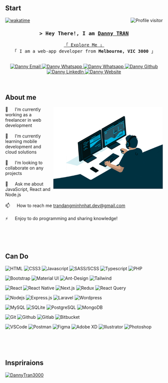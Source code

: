 <!-- Intro  -->
 ## Start
  <a href="https://komarev.com/ghpvc/?username=DannyTran3000">
    <img align="right" src="https://komarev.com/ghpvc/?username=DannyTran3000&label=Visitors&color=0e75b6&style=flat" alt="Profile visitor" />
  </a>

[![wakatime](https://wakatime.com/badge/user/018b1dc0-cf3f-4bc6-aced-0a57de810ec8.svg)](https://wakatime.com/@018b1dc0-cf3f-4bc6-aced-0a57de810ec8)

<h3 align="center">
  <samp>
    &gt; Hey There!, I am
    <b>
      <a target="_blank" href="https://dmntran.vercel.app/">Danny TRAN</a>
    </b>
  </samp>
</h3>


<p align="center"> 
  <samp>
    <a href="https://dmntran.vercel.app/">「 Explore Me 」</a>
    <br />
    「 I am a web-app developer from <b>Melbourne, VIC 3000</b> 」
    <br />
    <br />
  </samp>
</p>

<p align="center">
  <a href="mailto:trandangminhnhat.dev@gmail.com">
    <img src="https://img.shields.io/badge/gmail-C5221F?style=for-the-badge&logo=gmail&logoColor=FFFFFF" alt="Danny Email" />
  </a>
  <a href="https://join.skype.com/invite/xgfiVGfERRO2" target="_blank">
    <img src="https://img.shields.io/badge/skype-00AFF0?style=for-the-badge&logo=skype&logoColor=FFFFFF" alt="Danny Whatsapp" />
  </a>
  <a href="https://wa.me/qr/AXL7MQCYGH3KP1" target="_blank">
    <img src="https://img.shields.io/badge/whatsapp-05A010?style=for-the-badge&logo=whatsapp&logoColor=FFFFFF" alt="Danny Whatsapp" />
  </a>
  <a href="https://github.com/DannyTran3000" target="_blank">
    <img src="https://img.shields.io/badge/github-181717?style=for-the-badge&labelColor=FFFFFF&logo=github&logoColor=181717" alt="Danny Github" />
  </a>
  <a href="https://dmntran.vercel.app/" target="_blank">
    <img src="https://img.shields.io/badge/linkedin-0A66C2?style=for-the-badge&labelColor=FFFFFF&logo=linkedin&logoColor=0A66C2" alt="Danny LinkedIn" />
  </a>
  <a href="https://dmntran.vercel.app/" target="_blank">
    <img src="https://img.shields.io/badge/website-F76236?style=for-the-badge&labelColor=FFFFFF&logo=google-chrome&logoColor=F76236" alt="Danny Website" />
  </a>
</p>
<br />

<!-- About Section -->
 ## About me
 
<p>
  <img align="right" width="350" src="/assets/about-me.gif" alt="Coding gif" />

  🔭 &emsp; I’m currently working as a freelancer in web development
  <br/><br/>
  🌱 &emsp; I’m currently learning mobile development and cloud solutions
  <br/><br/>
  👯 &emsp; I’m looking to collaborate on any projects
  <br/><br/>
  💬 &emsp; Ask me about JavaScript, React and Node.js
  <br/><br/>
  📫 &emsp; How to reach me <a href="mailto:trandangminhnhat.dev@gmail.com">trandangminhnhat.dev@gmail.com<a/>
  <br/><br/>
  ⚡ &emsp; Enjoy to do programming and sharing knowledge!
</p>

<br/>
<br/>
<br/>

## Can Do

![HTML](https://img.shields.io/badge/HTML5-E34F26?style=for-the-badge&labelColor=FFFFFF&logo=html5&logoColor=E34F26)
![CSS3](https://img.shields.io/badge/CSS3-1572B6?style=for-the-badge&labelColor=FFFFFF&logo=css3&logoColor=1572B6)
![Javascript](https://img.shields.io/badge/Javascript-F7DF1E?style=for-the-badge&labelColor=333333&logo=javascript&logoColor=F7DF1E)
![SASS/SCSS](https://img.shields.io/badge/Sass_|_Scss-CC6699?style=for-the-badge&labelColor=FFFFFF&logo=sass&logoColor=CC6699)
![Typescript](https://img.shields.io/badge/Typescript-3178C6?style=for-the-badge&labelColor=FFFFFF&logo=typescript&logoColor=3178C6)
![PHP](https://img.shields.io/badge/PHP-777BB4?style=for-the-badge&labelColor=FFFFFF&logo=php&logoColor=777BB4)

![Bootstrap](https://img.shields.io/badge/Bootstrap-7952B3?style=for-the-badge&labelColor=FFFFFF&logo=bootstrap&logoColor=7952B3)
![Material UI](https://img.shields.io/badge/Material_UI-007FFF?style=for-the-badge&logo=mui&logoColor=FFFFFF)
![Ant-Design](https://img.shields.io/badge/Ant_Design-0170FE?style=for-the-badge&logo=antdesign&logoColor=FFFFFF)
![Tailwind](https://img.shields.io/badge/Tailwind_CSS-06B6D4?style=for-the-badge&logo=tailwindcss&logoColor=FFFFFF)

![React](https://img.shields.io/badge/React-61DAFB?style=for-the-badge&labelColor=333333&logo=react&logoColor=61DAFB)
![React Native](https://img.shields.io/badge/React_Native-333333?style=for-the-badge&logo=react&logoColor=61DAFB)
![Next.js](https://img.shields.io/badge/next.js-000000?style=for-the-badge&labelColor=FFFFFF&logo=nextdotjs&logoColor=000000)
![Redux](https://img.shields.io/badge/Redux-764ABC?style=for-the-badge&logo=redux&logoColor=FFFFFF)
![React Query](https://img.shields.io/badge/-React_Query-FF4154?style=for-the-badge&logo=react%20query&logoColor=FFFFFF)

![Nodejs](https://img.shields.io/badge/Nodejs-339933?style=for-the-badge&logo=node.js&logoColor=FFFFFF)
![Express.js](https://img.shields.io/badge/Express.js-000000?style=for-the-badge&logo=express&logoColor=FFFFFF)
![Laravel](https://img.shields.io/badge/Laravel-FF2D20?style=for-the-badge&logo=laravel&logoColor=FFFFFF)
![Wordpress](https://img.shields.io/badge/Wordpress-21759B?style=for-the-badge&logo=wordpress&logoColor=FFFFFF)

![MySQL](https://img.shields.io/badge/MySQL-4479A1?style=for-the-badge&logo=mysql&logoColor=FFFFFF)
![SQLite](https://img.shields.io/badge/SQLite-003B57?style=for-the-badge&logo=sqlite&logoColor=FFFFFF)
![PostgreSQL](https://img.shields.io/badge/PostgreSQL-4169E1?style=for-the-badge&logo=postgresql&logoColor=FFFFFF)
![MongoDB](https://img.shields.io/badge/MongoDB-47A248?style=for-the-badge&logo=mongodb&logoColor=FFFFFF)

![Git](https://img.shields.io/badge/Git-F05032?style=for-the-badge&labelColor=FFFFFF&logo=git&logoColor=F05032)
![Github](https://img.shields.io/badge/Github-181717?style=for-the-badge&labelColor=FFFFFF&logo=github&logoColor=181717)
![Gitlab](https://img.shields.io/badge/Gitlab-FC6D26?style=for-the-badge&logo=gitlab&logoColor=FFFFFF)
![Bitbucket](https://img.shields.io/badge/Bitbucket-0052CC?style=for-the-badge&logo=bitbucket&logoColor=FFFFFF)

![VSCode](https://img.shields.io/badge/Visual_Studio-007ACC?style=for-the-badge&logo=visual%20studio&logoColor=FFFFFF)
![Postman](https://img.shields.io/badge/Postman-FF6C37?style=for-the-badge&labelColor=FFFFFF&logo=postman&logoColor=FF6C37)
![Figma](https://img.shields.io/badge/Figma-F24E1E?style=for-the-badge&logo=figma&logoColor=FFFFFF)
![Adobe XD](https://img.shields.io/badge/Adobe_XD-FF61F6?style=for-the-badge&labelColor=FFFFFF&logo=adobexd&logoColor=FF61F6)
![Illustrator](https://img.shields.io/badge/Illustrator-FF9A00?style=for-the-badge&labelColor=FFFFFF&logo=adobeillustrator&logoColor=FF9A00)
![Photoshop](https://img.shields.io/badge/Photoshop-31A8FF?style=for-the-badge&labelColor=FFFFFF&logo=adobephotoshop&logoColor=31A8FF)

<br/>
<br/>
<br/>

## Inspriraions

[![DannyTran3000](https://github-readme-stats.vercel.app/api/pin/?username=DannyTran3000&repo=DannyTran3000&theme=radical)](https://github.com/DannyTran3000/DannyTran3000)

<!-- <p align="left">
  <a href="https://github.com/alsiam?tab=repositories" target="_blank"><img alt="All Repositories" title="All Repositories" src="https://img.shields.io/badge/-All%20Repos-2962FF?style=for-the-badge&logo=koding&logoColor=white"/></a>
</p>

<br/>
<hr/>
<br/>

<p align="center">
  <a href="https://github.com/alsiam">
    <img src="https://github-readme-streak-stats.herokuapp.com/?user=alsiam&theme=radical&border=7F3FBF&background=0D1117" alt="Saif's GitHub streak"/>
  </a>
</p>

<p align="center">
  <a href="https://github.com/alsiam">
    <img src="https://github-profile-summary-cards.vercel.app/api/cards/profile-details?username=alsiam&theme=radical" alt="Al Siam's GitHub Contribution"/>
  </a>
</p>

<a> 
    <a href="https://github.com/alsiam"><img alt="Al Siam's Github Stats" src="https://denvercoder1-github-readme-stats.vercel.app/api?username=alsiam&show_icons=true&count_private=true&theme=react&border_color=7F3FBF&bg_color=0D1117&title_color=F85D7F&icon_color=F8D866" height="192px" width="49.5%"/></a>
  <a href="https://github.com/alsiam"><img alt="Al Siam's Top Languages" src="https://denvercoder1-github-readme-stats.vercel.app/api/top-langs/?username=alsiam&langs_count=8&layout=compact&theme=react&border_color=7F3FBF&bg_color=0D1117&title_color=F85D7F&icon_color=F8D866" height="192px" width="49.5%"/></a>
  <br/>
</a>


![Al Siam's Graph](https://github-readme-activity-graph.vercel.app/graph?username=alsiam&custom_title=Al%20Siam's%20GitHub%20Activity%20Graph&bg_color=0D1117&color=7F3FBF&line=7F3FBF&point=7F3FBF&area_color=FFFFFF&title_color=FFFFFF&area=true)
-->
